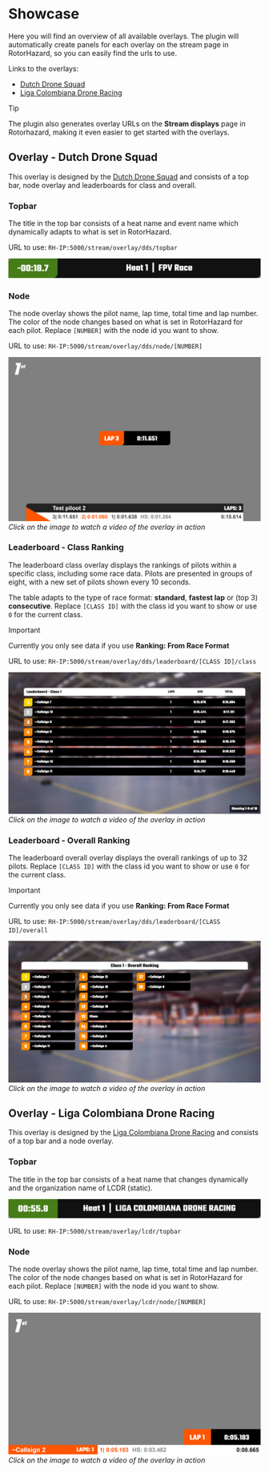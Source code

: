 # Showcase

Here you will find an overview of all available overlays. The plugin will automatically create panels for each overlay on the stream page in RotorHazard, so you can easily find the urls to use.

Links to the overlays:

- [Dutch Drone Squad](#overlay---dutch-drone-squad)
- [Liga Colombiana Drone Racing](#overlay---liga-colombiana-drone-racing)

> [!TIP]
> The plugin also generates overlay URLs on the **Stream displays** page in Rotorhazard, making it even easier to get started with the overlays.

## Overlay - Dutch Drone Squad

This overlay is designed by the [Dutch Drone Squad](https://dutchdronesquad.nl) and consists of a top bar, node overlay and leaderboards for class and overall.

### Topbar

The title in the top bar consists of a heat name and event name which dynamically adapts to what is set in RotorHazard.

URL to use: `RH-IP:5000/stream/overlay/dds/topbar`

![alt Screenshot of topbar](https://raw.githubusercontent.com/dutchdronesquad/rh-stream-overlays/main/assets/overlays/topbar-dds.png)

### Node

The node overlay shows the pilot name, lap time, total time and lap number. The color of the node changes based on what is set in RotorHazard for each pilot. Replace `[NUMBER]` with the node id you want to show.

URL to use: `RH-IP:5000/stream/overlay/dds/node/[NUMBER]`

[![Watch the video](https://raw.githubusercontent.com/dutchdronesquad/rh-stream-overlays/main/assets/overlays/node-dds.png)](https://www.youtube.com/watch?v=ZpV0veJErvE)
_Click on the image to watch a video of the overlay in action_

### Leaderboard - Class Ranking

The leaderboard class overlay displays the rankings of pilots within a specific class, including some race data. Pilots are presented in groups of eight, with a new set of pilots shown every 10 seconds.

The table adapts to the type of race format: **standard**, **fastest lap** or (top 3) **consecutive**. Replace `[CLASS ID]` with the class id you want to show or use `0` for the current class.

> [!IMPORTANT]
> Currently you only see data if you use **Ranking: From Race Format**

URL to use: `RH-IP:5000/stream/overlay/dds/leaderboard/[CLASS ID]/class`

[![Watch the video](https://raw.githubusercontent.com/dutchdronesquad/rh-stream-overlays/main/assets/overlays/ranking_class-dds.png)](https://youtu.be/xqIuBfLjtJE)
_Click on the image to watch a video of the overlay in action_

### Leaderboard - Overall Ranking

The leaderboard overall overlay displays the overall rankings of up to 32 pilots. Replace `[CLASS ID]` with the class id you want to show or use `0` for the current class.

> [!IMPORTANT]
> Currently you only see data if you use **Ranking: From Race Format**

URL to use: `RH-IP:5000/stream/overlay/dds/leaderboard/[CLASS ID]/overall`

[![Watch the video](https://raw.githubusercontent.com/dutchdronesquad/rh-stream-overlays/main/assets/overlays/ranking_overall-dds.png)](https://youtu.be/kTtoHACqsg0)
_Click on the image to watch a video of the overlay in action_

## Overlay - Liga Colombiana Drone Racing

This overlay is designed by the [Liga Colombiana Drone Racing](https://ligacolombianadroneracing.com) and consists of a top bar and a node overlay.

### Topbar

The title in the top bar consists of a heat name that changes dynamically and the organization name of LCDR (static).

![alt Screenshot of topbar](https://raw.githubusercontent.com/dutchdronesquad/rh-stream-overlays/main/assets/overlays/topbar-lcdr.png)

URL to use: `RH-IP:5000/stream/overlay/lcdr/topbar`

### Node

The node overlay shows the pilot name, lap time, total time and lap number. The color of the node changes based on what is set in RotorHazard for each pilot. Replace `[NUMBER]` with the node id you want to show.

URL to use: `RH-IP:5000/stream/overlay/lcdr/node/[NUMBER]`

[![Watch the video](https://raw.githubusercontent.com/dutchdronesquad/rh-stream-overlays/main/assets/overlays/node-lcdr.png)](https://www.youtube.com/watch?v=i46IejMjN_Q)
_Click on the image to watch a video of the overlay in action_
